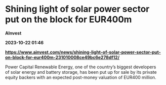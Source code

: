 # Shining light of solar power sector put on the block for EUR400m
**AInvest**

**2023-10-22 01:46**

**https://www.ainvest.com/news/shining-light-of-solar-power-sector-put-on-block-for-eur400m-231010008ce49bc6e278df12/**

Power Capital Renewable Energy, one of the country’s biggest developers of solar energy and battery storage, has been put up for sale by its private equity backers with an expected post-money valuation of EUR400 million.